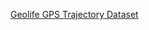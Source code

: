 [Geolife GPS Trajectory Dataset](https://www.microsoft.com/en-us/research/publication/geolife-gps-trajectory-dataset-user-guide/)
